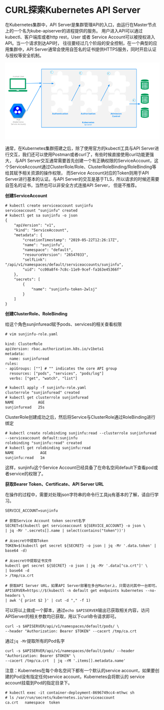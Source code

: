 # CURL探索Kubernetes API Server

在Kubernetes集群中，API Server是集群管理API的入口，由运行在Master节点上的一个名为kube-apiserver的进程提供的服务。 用户进入API可以通过kubectl、客户端库或者http rest，User 或者 Service Account可以被授权进入API。当一个请求到达API时， 往往要经过几个阶段的安全控制，在一个典型的应用集群中，API Server通常会使用自签名的证书提供HTTPS服务，同时开启认证与授权等安全机制。

![](/image/kubernetes/k8s-api-server-access.png)

通常，在Kubernetes集群搭建之后，除了使用官方的kubectl工具与API Server进行交互，我们还可以使用Postman或者curl了，有些时候直接使用curl功能更强大， 与API Server交互通常需要首先创建一个有正确权限的ServiceAccount，这个ServiceAccount通过ClusterRole/Role、ClusterRoleBinding/RoleBinding等给其赋予相关资源的操作权限， 而Service Account对应的Token则用于API Server进行基本的认证。与API Server的交互是基于TLS，所以请求的时候还需要自签名的证书，当然也可以非安全方式连接API Server， 但是不推荐。

**创建ServiceAccount**

```
# kubectl create serviceaccount sunjinfu
serviceaccount "sunjinfu" created
# kubectl get sa sunjinfu -o json
{
    "apiVersion": "v1",
    "kind": "ServiceAccount",
    "metadata": {
        "creationTimestamp": "2019-05-22T12:26:17Z",
        "name": "sunjinfu",
        "namespace": "default",
        "resourceVersion": "26547033",
        "selfLink": "/api/v1/namespaces/default/serviceaccounts/sunjinfu",
        "uid": "cc00a8f4-7c8c-11e9-9cef-fa163e45366f"
    },
    "secrets": [
        {
            "name": "sunjinfu-token-2wlsj"
        }
    ]
}
```

**创建ClusterRole、RoleBinding**

给这个角色sunjinfuread赋予pods、services的相关查看权限

```
# vim sunjinfu-role.yaml

kind: ClusterRole
apiVersion: rbac.authorization.k8s.io/v1beta1
metadata:
  name: sunjinfuread
rules:
- apiGroups: [""] # "" indicates the core API group
  resources: ["pods", "services", "pods/log"]
  verbs: ["get", "watch", "list"]
```

```
# kubectl apply -f sunjinfu-role.yaml
clusterrole "sunjinfuread" created
# kubectl get clusterrole sunjinfuread
NAME           AGE
sunjinfuread   25s
```

ClusterRole创建成功之后，然后将Service与ClusterRole通过RoleBinding进行绑定

```
# kubectl create rolebinding sunjinfu:read --clusterrole sunjinfuread --serviceaccount default:sunjinfu
rolebinding "sunjinfu:read" created
# kubectl get rolebinding sunjinfu:read
NAME            AGE
sunjinfu:read   1m
```

这样，sunjinfu这个Service Account已经具备了在命名空间default下查看pod或者service的权限了。

**获取Bearer Token、Certificate、API Server URL**

在操作的过程中，需要对处理json字符串的命令行工具jq有基本的了解，请自行学习。

```
SERVICE_ACCOUNT=sunjinfu

# 获取Service Account token secret名字
SECRET=$(kubectl get serviceaccount ${SERVICE_ACCOUNT} -o json \
| jq -Mr '.secrets[].name | select(contains("token"))')

# 从secret中提取Token
TOKEN=$(kubectl get secret ${SECRET} -o json | jq -Mr '.data.token' | base64 -d)

# 从secret中提取证书文件
kubectl get secret ${SECRET} -o json | jq -Mr '.data["ca.crt"]' \
| base64 -d 
> /tmp/ca.crt

# 获取API Server URL，如果API Server部署在多台Master上，只需访问其中一台即可。
APISERVER=https://$(kubectl -n default get endpoints kubernetes --no-headers \
| awk '{ print $2 }' | cut -d "," -f 1)
```

可以将以上做成一个脚本，通过`echo $APISERVER`输出已获取相关内容，访问APIServer的相关参数均已获取，用以下curl命令请求即可。

```
curl -s $APISERVER/api/v1/namespaces/default/pods/ \
--header "Authorization: Bearer $TOKEN" --cacert /tmp/ca.crt
```

通过`jq -Mr`提取所有的Pod名字

```
curl -s $APISERVER/api/v1/namespaces/default/pods/ --header "Authorization: Bearer $TOKEN" \
--cacert /tmp/ca.crt  | jq -rM '.items[].metadata.name'
```

注意：Kubernetes在每个命名空间下都有一个默认的service account，如果要创建的Pod没有指定任何service account，Kubernetes会将默认的 service account挂载到Pod的指定目录下。

```
# kubectl exec -it container-deployment-8696749cc4-mthwc sh
# ls /var/run/secrets/kubernetes.io/serviceaccount
ca.crt   namespace  token
```




